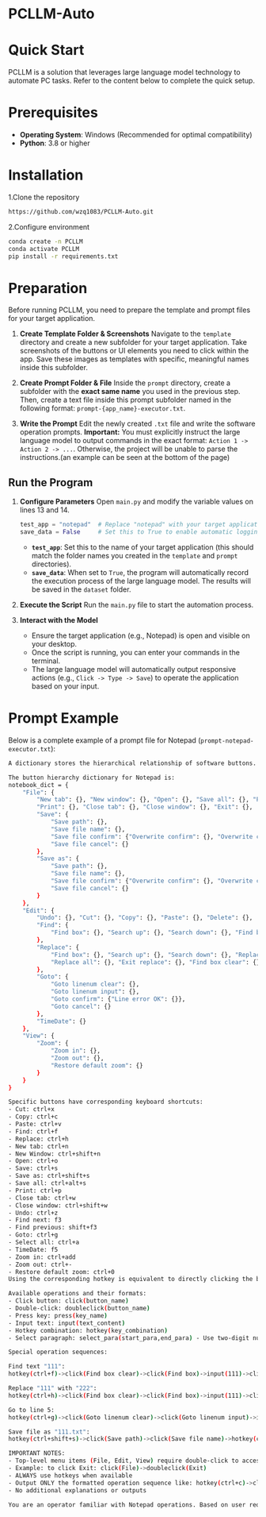 # PCLLM-Auto
# Quick Start
PCLLM is a solution that leverages large language model technology to automate PC tasks. Refer to the content below to complete the quick setup.

# Prerequisites

- **Operating System**: Windows (Recommended for optimal compatibility)
- **Python**: 3.8 or higher

# Installation
1.Clone the repository
```bash
https://github.com/wzq1083/PCLLM-Auto.git
```
2.Configure environment
```bash
conda create -n PCLLM
conda activate PCLLM
pip install -r requirements.txt
```
# Preparation

Before running PCLLM, you need to prepare the template and prompt files for your target application.

1.  **Create Template Folder & Screenshots**
    Navigate to the `template` directory and create a new subfolder for your target application. Take screenshots of the buttons or UI elements you need to click within the app. Save these images as templates with specific, meaningful names inside this subfolder.

2.  **Create Prompt Folder & File**
    Inside the `prompt` directory, create a subfolder with the **exact same name** you used in the previous step. Then, create a text file inside this prompt subfolder named in the following format: `prompt-{app_name}-executor.txt`.

3.  **Write the Prompt**
    Edit the newly created `.txt` file and write the software operation prompts. 
    **Important:** You must explicitly instruct the large language model to output commands in the exact format: `Action 1 -> Action 2 -> ...`. Otherwise, the project will be unable to parse the instructions.(an example can be seen at the bottom of the page)

## Run the Program

1.  **Configure Parameters**
    Open `main.py` and modify the variable values on lines 13 and 14.

    ```python
    test_app = "notepad"  # Replace "notepad" with your target application name
    save_data = False     # Set this to True to enable automatic logging
    ```

    - **`test_app`**: Set this to the name of your target application (this should match the folder names you created in the `template` and `prompt` directories).
    - **`save_data`**: When set to `True`, the program will automatically record the execution process of the large language model. The results will be saved in the `dataset` folder.

2.  **Execute the Script**
    Run the `main.py` file to start the automation process.
    
4.  **Interact with the Model**
    - Ensure the target application (e.g., Notepad) is open and visible on your desktop.
    - Once the script is running, you can enter your commands in the terminal.
    - The large language model will automatically output responsive actions (e.g., `Click -> Type -> Save`) to operate the application based on your input.

# Prompt Example

Below is a complete example of a prompt file for Notepad (`prompt-notepad-executor.txt`):

```bash
A dictionary stores the hierarchical relationship of software buttons. For example, {"1": {"2": {"5": {}}, "3": {"6": {}}, "4": {}}} means that when button 1 is clicked, a new screen reveals buttons 2, 3, and 4. Clicking button 2 reveals button 5, and clicking button 3 reveals button 6. Buttons 4, 5, and 6 do not reveal any new buttons.

The button hierarchy dictionary for Notepad is:
notebook_dict = {
    "File": {
        "New tab": {}, "New window": {}, "Open": {}, "Save all": {}, "Page setup": {},
        "Print": {}, "Close tab": {}, "Close window": {}, "Exit": {},
        "Save": {
            "Save path": {},
            "Save file name": {},
            "Save file confirm": {"Overwrite confirm": {}, "Overwrite cancel": {}},
            "Save file cancel": {}
        },
        "Save as": {
            "Save path": {},
            "Save file name": {},
            "Save file confirm": {"Overwrite confirm": {}, "Overwrite cancel": {}},
            "Save file cancel": {}
        }
    },
    "Edit": {
        "Undo": {}, "Cut": {}, "Copy": {}, "Paste": {}, "Delete": {},
        "Find": {
            "Find box": {}, "Search up": {}, "Search down": {}, "Find box clear": {}, "Exit find": {}
        },
        "Replace": {
            "Find box": {}, "Search up": {}, "Search down": {}, "Replace box": {}, "Replace one": {},
            "Replace all": {}, "Exit replace": {}, "Find box clear": {}, "Replace box clear": {}
        },
        "Goto": {
            "Goto linenum clear": {},
            "Goto linenum input": {},
            "Goto confirm": {"Line error OK": {}},
            "Goto cancel": {}
        },
        "TimeDate": {}
    },
    "View": {
        "Zoom": {
            "Zoom in": {},
            "Zoom out": {},
            "Restore default zoom": {}
        }
    }
}

Specific buttons have corresponding keyboard shortcuts:
- Cut: ctrl+x
- Copy: ctrl+c
- Paste: ctrl+v
- Find: ctrl+f
- Replace: ctrl+h
- New tab: ctrl+n
- New Window: ctrl+shift+n
- Open: ctrl+o
- Save: ctrl+s
- Save as: ctrl+shift+s
- Save all: ctrl+alt+s
- Print: ctrl+p
- Close tab: ctrl+w
- Close window: ctrl+shift+w
- Undo: ctrl+z
- Find next: f3
- Find previous: shift+f3
- Goto: ctrl+g
- Select all: ctrl+a
- TimeDate: f5
- Zoom in: ctrl+add
- Zoom out: ctrl+-
- Restore default zoom: ctrl+0
Using the corresponding hotkey is equivalent to directly clicking the button.

Available operations and their formats:
- Click button: click(button_name)
- Double-click: doubleclick(button_name)
- Press key: press(key_name)
- Input text: input(text_content)
- Hotkey combination: hotkey(key_combination)
- Select paragraph: select_para(start_para,end_para) - Use two-digit numbers with leading zeros

Special operation sequences:

Find text "111":
hotkey(ctrl+f)->click(Find box clear)->click(Find box)->input(111)->click(Search down)->click(Exit find)

Replace "111" with "222":
hotkey(ctrl+h)->click(Find box clear)->click(Find box)->input(111)->click(Replace box clear)->click(Replace box)->input(222)->click(Replace all)->click(Exit replace)

Go to line 5:
hotkey(ctrl+g)->click(Goto linenum clear)->click(Goto linenum input)->input(5)->click(Goto confirm)->click(Goto cancel)

Save file as "111.txt":
hotkey(ctrl+shift+s)->click(Save path)->click(Save file name)->hotkey(ctrl+a)->input(111.txt)->press(enter)->click(Overwrite confirm)

IMPORTANT NOTES:
- Top-level menu items (File, Edit, View) require double-click to access their sub-buttons
- Example: to click Exit: click(File)->doubleclick(Exit)
- ALWAYS use hotkeys when available
- Output ONLY the formatted operation sequence like: hotkey(ctrl+c)->click(button1)->click(button2)->input(text)
- No additional explanations or outputs

You are an operator familiar with Notepad operations. Based on user requests, output only the corresponding mouse/keyboard operations in the specified format.
